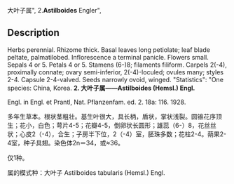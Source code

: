 大叶子属",
2.**Astilboides** Engler",

## Description
Herbs perennial. Rhizome thick. Basal leaves long petiolate; leaf blade peltate, palmatilobed. Inflorescence a terminal panicle. Flowers small. Sepals 4 or 5. Petals 4 or 5. Stamens (6-)8; filaments filiform. Carpels 2(-4), proximally connate; ovary semi-inferior, 2(-4)-loculed; ovules many; styles 2-4. Capsule 2-4-valved. Seeds narrowly ovoid, winged.
  "Statistics": "One species: China, Korea.
**2. 大叶子属——Astilboides (Hemsl.) Engl.**

Engl. in Engl. et Prantl, Nat. Pflanzenfam. ed. 2. 18a: 116. 1928.

多年生草本。根状茎粗壮。基生叶很大，具长柄，盾状，掌状浅裂。圆锥花序顶生；花小，白色；萼片4-5；花瓣4-5，倒卵状长圆形；雄蕊（6-）8，花丝丝状；心皮2（-4），合生；子房半下位，2（-4）室，胚珠多数；花柱2-4。蒴果2-4室，种子具翅。染色体2n＝34，或≈36。

仅1种。

属的模式种：大叶子 Astilboides tabularis (Hemsl.) Engl.
